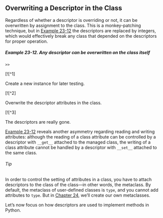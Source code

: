 ## Overwriting a Descriptor in the Class

Regardless of whether a descriptor is overriding or not, it can be overwritten by assignment to the class. This is a monkey-patching technique, but in [Example 23-12](#descriptorkinds_demo4) the descriptors are replaced by integers, which would effectively break any class that depended on the descriptors for proper operation.

##### Example 23-12. Any descriptor can be overwritten on the class itself

```
>>
```

[![^1]

Create a new instance for later testing.

[![^2]

Overwrite the descriptor attributes in the class.

[![^3]

The descriptors are really gone.

[Example 23-12](#descriptorkinds_demo4) reveals another asymmetry regarding reading and writing attributes: although the reading of a class attribute can be controlled by a descriptor with `__get__` attached to the managed class, the writing of a class attribute cannot be handled by a descriptor with `__set__` attached to the same class.

###### Tip

In order to control the setting of attributes in a class, you have to attach descriptors to the class of the class—in other words, the metaclass. By default, the metaclass of user-defined classes is `type`, and you cannot add attributes to `type`. But in [Chapter 24](ch24.html#class_metaprog), we’ll create our own metaclasses.

Let’s now focus on how descriptors are used to implement methods in Python.